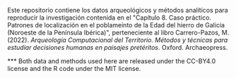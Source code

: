 Este repositorio contiene los datos arqueológicos y métodos analíticos para reproducir la investigación contenida en el "Capítulo 8. Caso práctico. Patrones de localización en el poblameinto de la Edad del hierro de Galicia (Noroeste de la Península Ibérica)", perteneciente al libro Carrero-Pazos, M. (2022). *Arqueología Computacional del Territorio. Métodos y técnicas para estudiar decisiones humanas en paisajes pretéritos*. Oxford. Archaeopress.

*** Both data and methods used here are released under the CC-BY4.0 license and the R code under the MIT license.

